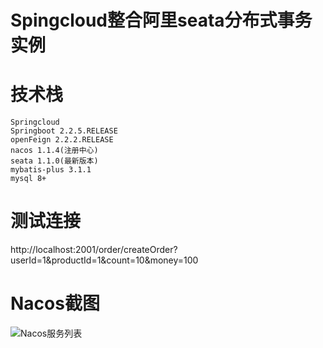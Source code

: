 # Spingcloud整合阿里seata分布式事务实例

# 技术栈
```
Springcloud
Springboot 2.2.5.RELEASE
openFeign 2.2.2.RELEASE
nacos 1.1.4(注册中心)
seata 1.1.0(最新版本)
mybatis-plus 3.1.1
mysql 8+
```
# 测试连接
http://localhost:2001/order/createOrder?userId=1&productId=1&count=10&money=100

# Nacos截图
![Nacos服务列表](https://github.com/wangdy0909/springcloud-seata/blob/master/imgs/nacos.png)
